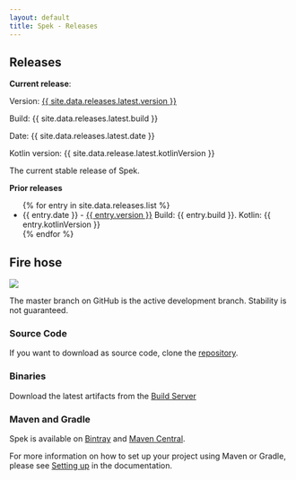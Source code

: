 ```yaml
---
layout: default
title: Spek - Releases
---
```


## Releases

**Current release**: 

Version: <a href="{{ site.baseurl }}{{ site.data.releases.latest.notes }}">{{ site.data.releases.latest.version }}</a>

Build: {{ site.data.releases.latest.build }}

Date: {{ site.data.releases.latest.date }}

Kotlin version: {{ site.data.release.latest.kotlinVersion }}

The current stable release of Spek. 

**Prior releases**

<ul>
{% for entry in site.data.releases.list %}
<li>{{ entry.date }} - <a href="{{ site.baseurl}}{{ entry.notes }}">{{ entry.version }}</a> Build: {{ entry.build }}. Kotlin: {{ entry.kotlinVersion }}</li>
{% endfor %}
</ul>

## Fire hose

<a href="http://teamcity.jetbrains.com/viewType.html?buildTypeId=Spek_BuildAndTests">
<img src="http://teamcity.jetbrains.com/app/rest/builds/buildType:(id:Spek_BuildAndTests)/statusIcon"/>
</a>

The master branch on GitHub is the active development branch. Stability is not guaranteed. 
 
### Source Code

If you want to download as source code, clone the [repository](https://github.com/jetbrains/spek).

### Binaries

Download the latest artifacts from the [Build Server](https://teamcity.jetbrains.com/viewLog.html?buildId=853167&tab=buildResultsDiv&buildTypeId=Spek_BuildAndTests)


### Maven and Gradle

Spek is available on [Bintray](https://bintray.com/jetbrains/spek/spek) and [Maven Central](http://search.maven.org/).

For more information on how to set up your project using Maven or Gradle, please see [Setting up](http://jetbrains.github.io/spek/docs/latest/#_setting_up) in the documentation.


